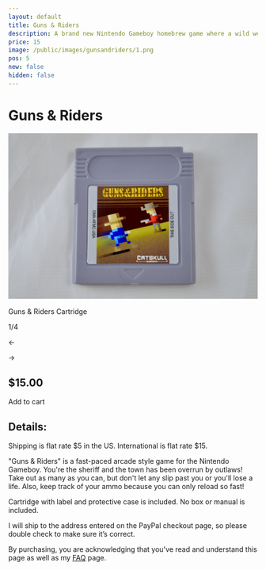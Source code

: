 ```yaml
---
layout: default
title: Guns & Riders
description: A brand new Nintendo Gameboy homebrew game where a wild west sheriff must take out all the outlaws!
price: 15
image: /public/images/gunsandriders/1.png
pos: 5
new: false
hidden: false
---
```

# Guns & Riders

<div class="gallery">
	<img src="/public/images/gunsandriders/1.png" alt="Guns & Riders Cartridge" id="gallery_image" onclick="cycle(1); return false;">
	<p id="gallery_subtitle">Guns & Riders Cartridge</p>
	<p id="gallery_pos_text">1/4</p>
	<div id="gallery_nav">
		<p id="gallery_nav_left" onclick="cycle(0); return false;">←</p>
		<p id="gallery_nav_right" onclick="cycle(1); return false;">→</p>
	</div>
</div>

## $15.00

<form id="paypal" target="paypal" action="https://www.paypal.com/cgi-bin/webscr" method="post">
<input type="hidden" name="cmd" value="_s-xclick">
<input type="hidden" name="hosted_button_id" value="T5CE2895S98K6">
</form>


<div class="addToCart noselect" onclick="addToCart()">
  Add to cart
</div>

## Details:

Shipping is flat rate $5 in the US. International is flat rate $15.

"Guns & Riders" is a fast-paced arcade style game for the Nintendo Gameboy. You're the sheriff and the town has been overrun by outlaws! Take out as many as you can, but don't let any slip past you or you'll lose a life. Also, keep track of your ammo because you can only reload so fast!

Cartridge with label and protective case is included. No box or manual is included.

I will ship to the address entered on the PayPal checkout page, so please double check to make sure it’s correct.

By purchasing, you are acknowledging that you've read and understand this page as well as my [FAQ](/faq) page.

<script src="{{ site.baseurl }}public/js/gunsandridersgallery.js"></script>
